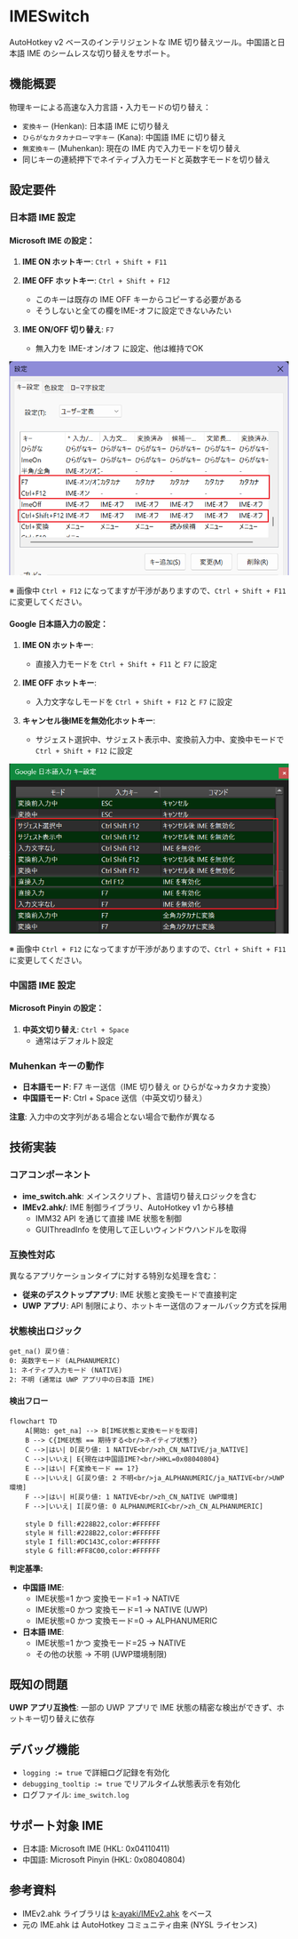 # IMESwitch

AutoHotkey v2 ベースのインテリジェントな IME 切り替えツール。中国語と日本語 IME のシームレスな切り替えをサポート。

## 機能概要

物理キーによる高速な入力言語・入力モードの切り替え：
- `変換キー` (Henkan): 日本語 IME に切り替え
- `ひらがなカタカナローマ字キー` (Kana): 中国語 IME に切り替え
- `無変換キー` (Muhenkan): 現在の IME 内で入力モードを切り替え
- 同じキーの連続押下でネイティブ入力モードと英数字モードを切り替え

## 設定要件

### 日本語 IME 設定

#### Microsoft IME の設定：

1. **IME ON ホットキー**: `Ctrl + Shift + F11`

2. **IME OFF ホットキー**: `Ctrl + Shift + F12`  
    - このキーは既存の IME OFF キーからコピーする必要がある
    - そうしないと全ての欄をIME-オフに設定できないみたい

3. **IME ON/OFF 切り替え**: `F7`
    - 無入力を IME-オン/オフ に設定、他は維持でOK

![alt text](img/image-1.png)

※ 画像中 `Ctrl + F12` になってますが干渉がありますので、`Ctrl + Shift + F11` に変更してください。

#### Google 日本語入力の設定：

1. **IME ON ホットキー**: 
    - 直接入力モードを `Ctrl + Shift + F11` と `F7` に設定

2. **IME OFF ホットキー**:
    - 入力文字なしモードを `Ctrl + Shift + F12`  と `F7` に設定

3. **キャンセル後IMEを無効化ホットキー**: 
    - サジェスト選択中、サジェスト表示中、変換前入力中、変換中モードで `Ctrl + Shift + F12`  に設定
  
![alt text](img/image-2.png)

※ 画像中 `Ctrl + F12` になってますが干渉がありますので、`Ctrl + Shift + F11` に変更してください。

### 中国語 IME 設定

#### Microsoft Pinyin の設定：

1. **中英文切り替え**: `Ctrl + Space`
    - 通常はデフォルト設定

### Muhenkan キーの動作

- **日本語モード**: F7 キー送信（IME 切り替え or ひらがな→カタカナ変換）
- **中国語モード**: Ctrl + Space 送信（中英文切り替え）

**注意**: 入力中の文字列がある場合とない場合で動作が異なる

## 技術実装

### コアコンポーネント

- **ime_switch.ahk**: メインスクリプト、言語切り替えロジックを含む
- **IMEv2.ahk/**: IME 制御ライブラリ、AutoHotkey v1 から移植
  - IMM32 API を通じて直接 IME 状態を制御
  - GUIThreadInfo を使用して正しいウィンドウハンドルを取得

### 互換性対応

異なるアプリケーションタイプに対する特別な処理を含む：
- **従来のデスクトップアプリ**: IME 状態と変換モードで直接判定
- **UWP アプリ**: API 制限により、ホットキー送信のフォールバック方式を採用

### 状態検出ロジック

```
get_na() 戻り値：
0: 英数字モード (ALPHANUMERIC)  
1: ネイティブ入力モード (NATIVE)
2: 不明 (通常は UWP アプリ中の日本語 IME)
```

#### 検出フロー

```mermaid
flowchart TD
    A[開始: get_na] --> B[IME状態と変換モードを取得]
    B --> C{IME状態 == 期待する<br/>ネイティブ状態?}
    C -->|はい| D[戻り値: 1 NATIVE<br/>zh_CN_NATIVE/ja_NATIVE]
    C -->|いいえ| E{現在は中国語IME?<br/>HKL=0x08040804}
    E -->|はい| F{変換モード == 1?}
    E -->|いいえ| G[戻り値: 2 不明<br/>ja_ALPHANUMERIC/ja_NATIVE<br/>UWP環境]
    F -->|はい| H[戻り値: 1 NATIVE<br/>zh_CN_NATIVE UWP環境]
    F -->|いいえ| I[戻り値: 0 ALPHANUMERIC<br/>zh_CN_ALPHANUMERIC]
    
    style D fill:#228B22,color:#FFFFFF
    style H fill:#228B22,color:#FFFFFF
    style I fill:#DC143C,color:#FFFFFF
    style G fill:#FF8C00,color:#FFFFFF
```

**判定基準:**
- **中国語 IME**: 
  - IME状態=1 かつ 変換モード=1 → NATIVE
  - IME状態=0 かつ 変換モード=1 → NATIVE (UWP)
  - IME状態=0 かつ 変換モード=0 → ALPHANUMERIC
- **日本語 IME**: 
  - IME状態=1 かつ 変換モード=25 → NATIVE
  - その他の状態 → 不明 (UWP環境制限)

## 既知の問題

**UWP アプリ互換性**: 一部の UWP アプリで IME 状態の精密な検出ができず、ホットキー切り替えに依存

## デバッグ機能

- `logging := true` で詳細ログ記録を有効化
- `debugging_tooltip := true` でリアルタイム状態表示を有効化
- ログファイル: `ime_switch.log`

## サポート対象 IME

- 日本語: Microsoft IME (HKL: 0x04110411)
- 中国語: Microsoft Pinyin (HKL: 0x08040804)

## 参考資料

- IMEv2.ahk ライブラリは [k-ayaki/IMEv2.ahk](https://github.com/k-ayaki/IMEv2.ahk) をベース
- 元の IME.ahk は AutoHotkey コミュニティ由来 (NYSL ライセンス)

